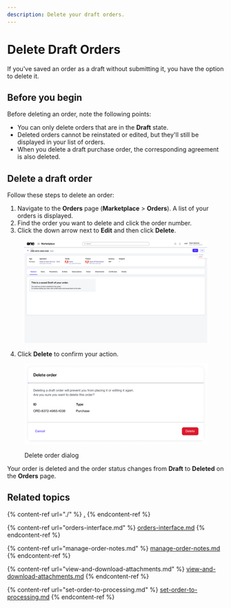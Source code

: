 ```yaml
---
description: Delete your draft orders.
---
```


# Delete Draft Orders

If you've saved an order as a draft without submitting it, you have the option to delete it.

## Before you begin

Before deleting an order, note the following points:

* You can only delete orders that are in the **Draft** state.
* Deleted orders cannot be reinstated or edited, but they'll still be displayed in your list of orders.
* When you delete a draft purchase order, the corresponding agreement is also deleted.&#x20;

## Delete a draft order

Follow these steps to delete an order:

1. Navigate to the **Orders** page (**Marketplace** > **Orders**). A list of your orders is displayed.
2. Find the order you want to delete and click the order number.&#x20;
3. Click the down arrow next to **Edit** and then click **Delete**.&#x20;

<figure><img src="../../../.gitbook/assets/image (369).png" alt=""><figcaption></figcaption></figure>

4. Click **Delete** to confirm your action.&#x20;

<figure><img src="../../../.gitbook/assets/image (370).png" alt="" width="563"><figcaption><p>Delete order dialog</p></figcaption></figure>

Your order is deleted and the order status changes from **Draft** to **Deleted** on the **Orders** page.

## Related topics

{% content-ref url="./" %}
[.](./)
{% endcontent-ref %}

{% content-ref url="orders-interface.md" %}
[orders-interface.md](orders-interface.md)
{% endcontent-ref %}

{% content-ref url="manage-order-notes.md" %}
[manage-order-notes.md](manage-order-notes.md)
{% endcontent-ref %}

{% content-ref url="view-and-download-attachments.md" %}
[view-and-download-attachments.md](view-and-download-attachments.md)
{% endcontent-ref %}

{% content-ref url="set-order-to-processing.md" %}
[set-order-to-processing.md](set-order-to-processing.md)
{% endcontent-ref %}
